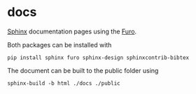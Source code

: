 <!--
SPDX-FileCopyrightText: 2021 The eminus developers
SPDX-License-Identifier: Apache-2.0
-->
# docs

[Sphinx](https://www.sphinx-doc.org) documentation pages using the [Furo](https://pradyunsg.me/furo).

Both packages can be installed with

```terminal
pip install sphinx furo sphinx-design sphinxcontrib-bibtex
```

The document can be built to the public folder using

```terminal
sphinx-build -b html ./docs ./public
```
